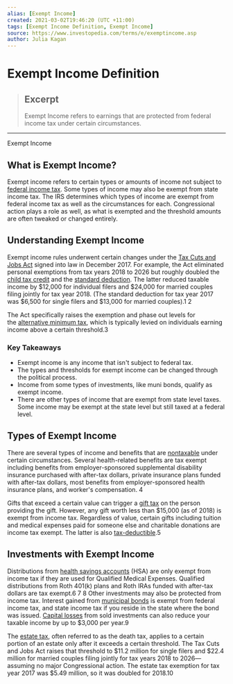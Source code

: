 ```yaml
---
alias: [Exempt Income]
created: 2021-03-02T19:46:20 (UTC +11:00)
tags: [Exempt Income Definition, Exempt Income]
source: https://www.investopedia.com/terms/e/exemptincome.asp
author: Julia Kagan
---
```


# Exempt Income Definition

> ## Excerpt
> Exempt Income refers to earnings that are protected from federal income tax under certain circumstances.

---

Exempt Income
## What is Exempt Income?

Exempt income refers to certain types or amounts of income not subject to [federal income tax](https://www.investopedia.com/terms/f/federal_income_tax.asp). Some types of income may also be exempt from state income tax. The IRS determines which types of income are exempt from federal income tax as well as the circumstances for each. Congressional action plays a role as well, as what is exempted and the threshold amounts are often tweaked or changed entirely.

## Understanding Exempt Income

Exempt income rules underwent certain changes under the [Tax Cuts and Jobs Act](https://www.investopedia.com/taxes/how-gop-tax-bill-affects-you/) signed into law in December 2017. For example, the Act eliminated personal exemptions from tax years 2018 to 2026 but roughly doubled the [child tax credit](https://www.investopedia.com/terms/c/childtaxcredit.asp) and the [standard deduction](https://www.investopedia.com/terms/s/standarddeduction.asp). The latter reduced taxable income by $12,000 for individual filers and $24,000 for married couples filing jointly for tax year 2018. (The standard deduction for tax year 2017 was $6,500 for single filers and $13,000 for married couples).1 2 

The Act specifically raises the exemption and phase out levels for the [alternative minimum tax](https://www.investopedia.com/terms/a/alternativeminimumtax.asp), which is typically levied on individuals earning income above a certain threshold.3

### Key Takeaways

-   Exempt income is any income that isn't subject to federal tax.
-   The types and thresholds for exempt income can be changed through the political process.
-   Income from some types of investments, like muni bonds, qualify as exempt income.
-   There are other types of income that are exempt from state level taxes. Some income may be exempt at the state level but still taxed at a federal level.

## Types of Exempt Income 

There are several types of income and benefits that are [nontaxable](https://www.investopedia.com/terms/g/gifttax.asp) under certain circumstances. Several health-related benefits are tax exempt including benefits from employer-sponsored supplemental disability insurance purchased with after-tax dollars, private insurance plans funded with after-tax dollars, most benefits from employer-sponsored health insurance plans, and worker's compensation. 4

Gifts that exceed a certain value can trigger a [gift tax](https://www.investopedia.com/terms/g/gifttax.asp) on the person providing the gift. However, any gift worth less than $15,000 (as of 2018) is exempt from income tax. Regardless of value, certain gifts including tuition and medical expenses paid for someone else and charitable donations are income tax exempt. The latter is also [tax-deductible](https://www.investopedia.com/terms/d/deductible.asp).5 

## Investments with Exempt Income

Distributions from [health savings accounts](https://www.investopedia.com/terms/h/hsa.asp) (HSA) are only exempt from income tax if they are used for Qualified Medical Expenses. Qualified distributions from Roth 401(k) plans and Roth IRAs funded with after-tax dollars are tax exempt.6 7 8 Other investments may also be protected from income tax. Interest gained from [municipal bonds](https://www.investopedia.com/terms/m/municipalbond.asp) is exempt from federal income tax, and state income tax if you reside in the state where the bond was issued. [Capital losses](https://www.investopedia.com/terms/c/capitalloss.asp) from sold investments can also reduce your taxable income by up to $3,000 per year.9

The [estate tax](https://www.investopedia.com/terms/e/estatetax.asp), often referred to as the death tax, applies to a certain portion of an estate only after it exceeds a certain threshold. The Tax Cuts and Jobs Act raises that threshold to $11.2 million for single filers and $22.4 million for married couples filing jointly for tax years 2018 to 2026— assuming no major Congressional action. The estate tax exemption for tax year 2017 was $5.49 million, so it was doubled for 2018.10
